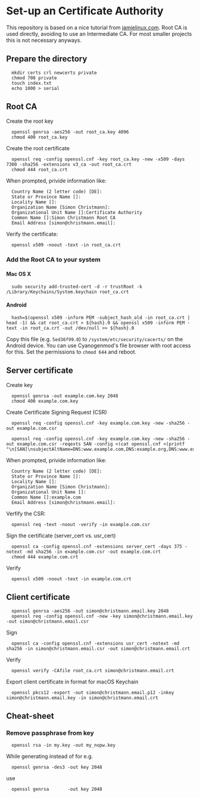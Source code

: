 # Set-up an Certificate Authority

This repository is based on a nice tutorial from [jamielinux.com][1]. Root CA is used directly, avoiding to use an Intermediate CA. For most smaller projects this is not necessary anyways.

## Prepare the directory

      mkdir certs crl newcerts private
      chmod 700 private
      touch index.txt
      echo 1000 > serial


## Root CA

Create the root key

      openssl genrsa -aes256 -out root_ca.key 4096
      chmod 400 root_ca.key

Create the root certificate

      openssl req -config openssl.cnf -key root_ca.key -new -x509 -days 7300 -sha256 -extensions v3_ca -out root_ca.crt
      chmod 444 root_ca.crt

When prompted, privide information like:

      Country Name (2 letter code) [DE]:
      State or Province Name []:
      Locality Name []:
      Organization Name [Simon Christmann]:
      Organizational Unit Name []:Certificate Authority
      Common Name []:Simon Christmann Root CA
      Email Address [simon@christmann.email]:

Verify the certificate:

      openssl x509 -noout -text -in root_ca.crt

### Add the Root CA to your system

#### Mac OS X

      sudo security add-trusted-cert -d -r trustRoot -k /Library/Keychains/System.keychain root_ca.crt

#### Android

      hash=$(openssl x509 -inform PEM -subject_hash_old -in root_ca.crt | head -1) && cat root_ca.crt > ${hash}.0 && openssl x509 -inform PEM -text -in root_ca.crt -out /dev/null >> ${hash}.0

Copy this file (e.g. `5ed36f99.0`) to `/system/etc/security/cacerts/` on the Android device. You can use Cyanogenmod's file browser with root access for this. Set the permissions to `chmod 644` and reboot.


## Server certificate

Create key

      openssl genrsa -out example.com.key 2048
      chmod 400 example.com.key

Create Certificate Signing Request (CSR)

      openssl req -config openssl.cnf -key example.com.key -new -sha256 -out example.com.csr

      openssl req -config openssl.cnf -key example.com.key -new -sha256 -out example.com.csr -reqexts SAN -config <(cat openssl.cnf <(printf "\n[SAN]\nsubjectAltName=DNS:www.example.com,DNS:example.org,DNS:www.example.org"))

When prompted, privide information like:

      Country Name (2 letter code) [DE]:
      State or Province Name []:
      Locality Name []:
      Organization Name [Simon Christmann]:
      Organizational Unit Name []:
      Common Name []:example.com
      Email Address [simon@christmann.email]:

Verfify the CSR:

      openssl req -text -noout -verify -in example.com.csr

Sign the certificate (server_cert vs. usr_cert)

      openssl ca -config openssl.cnf -extensions server_cert -days 375 -notext -md sha256 -in example.com.csr -out example.com.crt
      chmod 444 example.com.crt

Verify

      openssl x509 -noout -text -in example.com.crt


## Client certificate

      openssl genrsa -aes256 -out simon@christmann.email.key 2048
      openssl req -config openssl.cnf -new -key simon@christmann.email.key -out simon@christmann.email.csr

Sign

      openssl ca -config openssl.cnf -extensions usr_cert -notext -md sha256 -in simon@christmann.email.csr -out simon@christmann.email.crt

Verify

      openssl verify -CAfile root_ca.crt simon@christmann.email.crt

Export client certificate in format for macOS Keychain

      openssl pkcs12 -export -out simon@christmann.email.p12 -inkey simon@christmann.email.key -in simon@christmann.email.crt


## Cheat-sheet

### Remove passphrase from key

      openssl rsa -in my.key -out my_nopw.key

While generating instead of for e.g.

      openssl genrsa -des3 -out key 2048

use

      openssl genrsa       -out key 2048


[1]: https://jamielinux.com/docs/openssl-certificate-authority/introduction.html "OpenSSL Certificate Authority"
[2]: https://mnxsolutions.com/apache/removing-a-passphrase-from-an-ssl-key.html "Removing a passphrase from an SSL Key"
[3]: http://kb.kerio.com/product/kerio-connect/server-configuration/ssl-certificates/adding-trusted-root-certificates-to-the-server-1605.html "Adding trusted root certificates to the server"
[4]: http://nat.guyton.net/2012/01/20/adding-trusted-root-certificate-authorities-to-ios-ipad-iphone/ "Adding Trusted Root Certificate Authorities to iOS (iPad, iPhone)"
[5]: https://support.ssl.com/Knowledgebase/Article/View/19/0/der-vs-crt-vs-cer-vs-pem-certificates-and-how-to-convert-them "DER vs. CRT vs. CER vs. PEM Certificates and How To Convert Them"
[6]: https://blog.zencoffee.org/2013/04/creating-and-signing-an-ssl-cert-with-alternative-names/ "Creating and signing an SSL cert with alternative names"
[7]: http://apple.stackexchange.com/questions/8993/how-can-i-add-a-private-key-to-my-keychain "How can I add a private key to my keychain?"
[8]: http://wiki.pcprobleemloos.nl/android/cacert "Installing CAcert certificates on Android as 'system' credentials without lockscreen - instructions"
[9]: https://de.wikipedia.org/wiki/X.509#Dateinamenserweiterungen_für_Zertifikate "Dateinamenserweiterungen für Zertifikate"
[10]: https://deliciousbrains.com/ssl-certificate-authority-for-local-https-development/ "How to Create Your Own SSL Certificate Authority for Local HTTPS Development"
[11]: https://shellhacks.com/create-csr-openssl-without-prompt-non-interactive/ "HowTo: Create CSR using OpenSSL Without Prompt (Non-Interactive)"